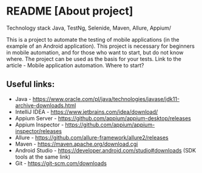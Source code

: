 # README [About project]
Technology stack
Java, TestNg, Selenide, Maven, Allure, Appium/

This is a project to automate the testing of mobile applications (in the example of an Android application). This project is necessary for beginners in mobile automation, and for those who want to start, but do not know where. The project can be used as the basis for your tests.
Link to the article - Mobile application automation. Where to start?
## Useful links:
- Java - https://www.oracle.com/pl/java/technologies/javase/jdk11-archive-downloads.html
- IntelliJ IDEA - https://www.jetbrains.com/idea/download/
- Appium Server - https://github.com/appium/appium-desktop/releases
- Appium Inspector - https://github.com/appium/appium-inspector/releases
- Allure - https://github.com/allure-framework/allure2/releases
- Maven - https://maven.apache.org/download.cgi
- Android Studio - https://developer.android.com/studio#downloads (SDK tools at the same link)
- Git - https://git-scm.com/downloads